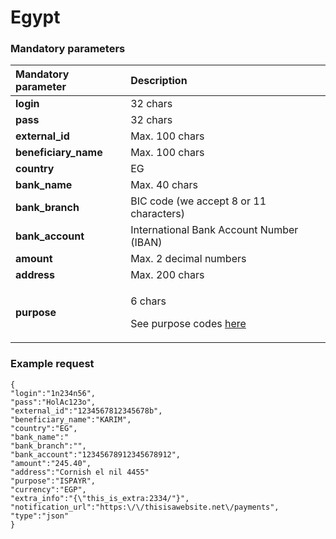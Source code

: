 # Egypt

### Mandatory parameters

<table>
  <thead>
    <tr>
      <th style="text-align:left"><b>Mandatory parameter</b>
      </th>
      <th style="text-align:left"><b>Description</b>
      </th>
    </tr>
  </thead>
  <tbody>
    <tr>
      <td style="text-align:left"><b>login</b>
      </td>
      <td style="text-align:left">32 chars</td>
    </tr>
    <tr>
      <td style="text-align:left"><b>pass</b>
      </td>
      <td style="text-align:left">32 chars</td>
    </tr>
    <tr>
      <td style="text-align:left"><b>external_id</b>
      </td>
      <td style="text-align:left">Max. 100 chars</td>
    </tr>
    <tr>
      <td style="text-align:left"><b>beneficiary_name</b>
      </td>
      <td style="text-align:left">Max. 100 chars</td>
    </tr>
    <tr>
      <td style="text-align:left"><b>country</b>
      </td>
      <td style="text-align:left">EG</td>
    </tr>
    <tr>
      <td style="text-align:left"><b>bank_name</b>
      </td>
      <td style="text-align:left">Max. 40 chars</td>
    </tr>
    <tr>
      <td style="text-align:left"><b>bank_branch</b>
      </td>
      <td style="text-align:left">BIC code (we accept 8 or 11 characters)</td>
    </tr>
    <tr>
      <td style="text-align:left"><b>bank_account</b>
      </td>
      <td style="text-align:left">International Bank Account Number (IBAN)</td>
    </tr>
    <tr>
      <td style="text-align:left"><b>amount</b>
      </td>
      <td style="text-align:left">Max. 2 decimal numbers</td>
    </tr>
    <tr>
      <td style="text-align:left"><b>address</b>
      </td>
      <td style="text-align:left">Max. 200 chars</td>
    </tr>
    <tr>
      <td style="text-align:left"><b>purpose</b>
      </td>
      <td style="text-align:left">
        <p>6 chars</p>
        <p>See purpose codes <a href="../error-codes-reference.md#purpose-codes-reference">here</a>
        </p>
      </td>
    </tr>
  </tbody>
</table>

### Example request

```text
{
"login":"1n234n56",
"pass":"HolAc123o",
"external_id":"1234567812345678b",
"beneficiary_name":"KARIM",
"country":"EG",
"bank_name":"
"bank_branch":"",
"bank_account":"12345678912345678912",
"amount":"245.40",
"address":"Cornish el nil 4455"
"purpose":"ISPAYR",
"currency":"EGP",
"extra_info":"{\"this_is_extra:2334/"}",
"notification_url":"https:\/\/thisisawebsite.net\/payments",
"type":"json"
}
```

